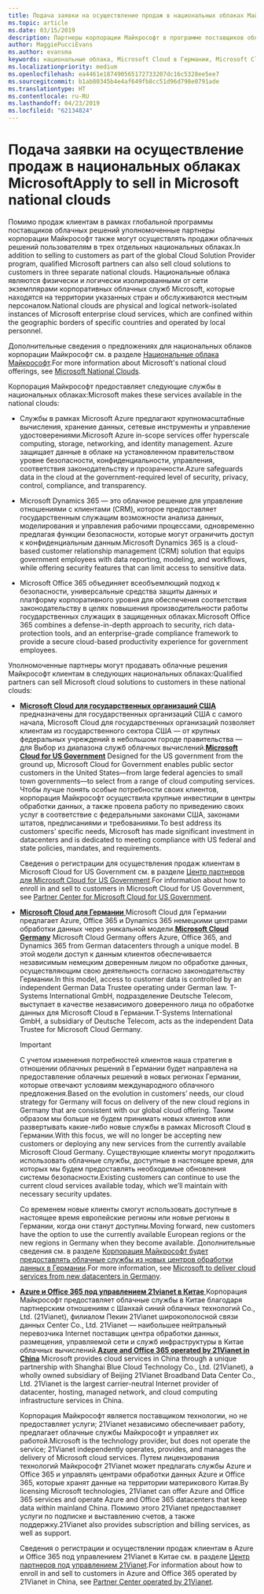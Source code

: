 ```yaml
---
title: Подача заявки на осуществление продаж в национальных облаках Майкрософт | Центр партнеров
ms.topic: article
ms.date: 03/15/2019
description: Партнеры корпорации Майкрософт в программе поставщиков облачных решений могут осуществлять продажи клиентам, зарегистрированным в поддерживаемых национальных облаках.
author: MaggiePucciEvans
ms.author: evansma
keywords: национальные облака, Microsoft Cloud в Германии, Microsoft Cloud for US Government, 21Vianet, Microsoft Cloud в Китае
ms.localizationpriority: medium
ms.openlocfilehash: ea4461e187490565172733207dc16c5328ee5ee7
ms.sourcegitcommit: b1ab80345b4e4af649fb8cc51d96d798e0791ade
ms.translationtype: HT
ms.contentlocale: ru-RU
ms.lasthandoff: 04/23/2019
ms.locfileid: "62134824"
---
```

# <a name="apply-to-sell-in-microsoft-national-clouds"></a><span data-ttu-id="aea68-104">Подача заявки на осуществление продаж в национальных облаках Microsoft</span><span class="sxs-lookup"><span data-stu-id="aea68-104">Apply to sell in Microsoft national clouds</span></span>

<span data-ttu-id="aea68-105">Помимо продаж клиентам в рамках глобальной программы поставщиков облачных решений уполномоченные партнеры корпорации Майкрософт также могут осуществлять продажи облачных решений пользователям в трех отдельных национальных облаках.</span><span class="sxs-lookup"><span data-stu-id="aea68-105">In addition to selling to customers as part of the global Cloud Solution Provider program, qualified Microsoft partners can also sell cloud solutions to customers in three separate national clouds.</span></span> <span data-ttu-id="aea68-106">Национальные облака являются физически и логически изолированными от сети экземплярами корпоративных облачных служб Microsoft, которые находятся на территории указанных стран и обслуживаются местным персоналом.</span><span class="sxs-lookup"><span data-stu-id="aea68-106">National clouds are physical and logical network-isolated instances of Microsoft enterprise cloud services, which are confined within the geographic borders of specific countries and operated by local personnel.</span></span> 

<span data-ttu-id="aea68-107">Дополнительные сведения о предложениях для национальных облаков корпорации Майкрософт см. в разделе [Национальные облака Майкрософт](https://www.microsoft.com/trustcenter/cloudservices/nationalcloud).</span><span class="sxs-lookup"><span data-stu-id="aea68-107">For more information about Microsoft's national cloud offerings, see [Microsoft National Clouds](https://www.microsoft.com/trustcenter/cloudservices/nationalcloud).</span></span>

<span data-ttu-id="aea68-108">Корпорация Майкрософт предоставляет следующие службы в национальных облаках:</span><span class="sxs-lookup"><span data-stu-id="aea68-108">Microsoft makes these services available in the national clouds:</span></span>

-   <span data-ttu-id="aea68-109">Службы в рамках Microsoft Azure предлагают крупномасштабные вычисления, хранение данных, сетевые инструменты и управление удостоверениями.</span><span class="sxs-lookup"><span data-stu-id="aea68-109">Microsoft Azure in-scope services offer hyperscale computing, storage, networking, and identity management.</span></span> <span data-ttu-id="aea68-110">Azure защищает данные в облаке на установленном правительством уровне безопасности, конфиденциальности, управления, соответствия законодательству и прозрачности.</span><span class="sxs-lookup"><span data-stu-id="aea68-110">Azure safeguards data in the cloud at the government-required level of security, privacy, control, compliance, and transparency.</span></span>

-   <span data-ttu-id="aea68-111">Microsoft Dynamics 365 — это облачное решение для управление отношениями с клиентами (CRM), которое предоставляет государственным служащим возможности анализа данных, моделирования и управления рабочими процессами, одновременно предлагая функции безопасности, которые могут ограничить доступ к конфиденциальным данным.</span><span class="sxs-lookup"><span data-stu-id="aea68-111">Microsoft Dynamics 365 is a cloud-based customer relationship management (CRM) solution that equips government employees with data reporting, modeling, and workflows, while offering security features that can limit access to sensitive data.</span></span>

-   <span data-ttu-id="aea68-112">Microsoft Office 365 объединяет всеобъемлющий подход к безопасности, универсальные средства защиты данных и платформу корпоративного уровня для обеспечения соответствия законодательству в целях повышения производительности работы государственных служащих в защищенных облаках.</span><span class="sxs-lookup"><span data-stu-id="aea68-112">Microsoft Office 365 combines a defense-in-depth approach to security, rich data-protection tools, and an enterprise-grade compliance framework to provide a secure cloud-based productivity experience for government employees.</span></span>

<span data-ttu-id="aea68-113">Уполномоченные партнеры могут продавать облачные решения Майкрософт клиентам в следующих национальных облаках:</span><span class="sxs-lookup"><span data-stu-id="aea68-113">Qualified partners can sell Microsoft cloud solutions to customers in these national clouds:</span></span>

-   <span data-ttu-id="aea68-114">[**Microsoft Cloud для государственных организаций США** ](https://www.microsoft.com/trustcenter/cloudservices/nationalcloud#Microsoft_Cloud_for_US) предназначены для государственных организаций США с самого начала, Microsoft Cloud для государственных организаций позволяет клиентам из государственного сектора США — от крупных федеральных учреждений в небольшом городе правительства — для Выбор из диапазона служб облачных вычислений.</span><span class="sxs-lookup"><span data-stu-id="aea68-114">[**Microsoft Cloud for US Government**](https://www.microsoft.com/trustcenter/cloudservices/nationalcloud#Microsoft_Cloud_for_US) Designed for the US government from the ground up, Microsoft Cloud for Government enables public sector customers in the United States—from large federal agencies to small town governments—to select from a range of cloud computing services.</span></span> <span data-ttu-id="aea68-115">Чтобы лучше понять особые потребности своих клиентов, корпорация Майкрософт осуществила крупные инвестиции в центры обработки данных, а также провела работу по приведению своих услуг в соответствие с федеральными законами США, законами штатов, предписаниями и требованиями.</span><span class="sxs-lookup"><span data-stu-id="aea68-115">To best address its customers’ specific needs, Microsoft has made significant investment in datacenters and is dedicated to meeting compliance with US federal and state policies, mandates, and requirements.</span></span> 

    <span data-ttu-id="aea68-116">Сведения о регистрации для осуществления продаж клиентам в Microsoft Cloud for US Government см. в разделе [Центр партнеров для Microsoft Cloud for US Government](partner-center-for-microsoft-us-govt-cloud.md).</span><span class="sxs-lookup"><span data-stu-id="aea68-116">For information about how to enroll in and sell to customers in Microsoft Cloud for US Government, see [Partner Center for Microsoft Cloud for US Government](partner-center-for-microsoft-us-govt-cloud.md).</span></span>

-   <span data-ttu-id="aea68-117">[**Microsoft Cloud для Германии** ](https://www.microsoft.com/trustcenter/cloudservices/nationalcloud#Microsoft_Cloud_Germany) Microsoft Cloud для Германии предлагает Azure, Office 365 и Dynamics 365 немецкими центрами обработки данных через уникальной модели.</span><span class="sxs-lookup"><span data-stu-id="aea68-117">[**Microsoft Cloud Germany**](https://www.microsoft.com/trustcenter/cloudservices/nationalcloud#Microsoft_Cloud_Germany) Microsoft Cloud Germany offers Azure, Office 365, and Dynamics 365 from German datacenters through a unique model.</span></span> <span data-ttu-id="aea68-118">В этой модели доступ к данным клиентов обеспечивается независимым немецким доверенным лицом по обработке данных, осуществляющим свою деятельность согласно законодательству Германии.</span><span class="sxs-lookup"><span data-stu-id="aea68-118">In this model, access to customer data is controlled by an independent German Data Trustee operating under German law.</span></span> <span data-ttu-id="aea68-119">T-Systems International GmbH, подразделение Deutsche Telecom, выступает в качестве независимого доверенного лица по обработке данных для Microsoft Cloud в Германии.</span><span class="sxs-lookup"><span data-stu-id="aea68-119">T-Systems International GmbH, a subsidiary of Deutsche Telecom, acts as the independent Data Trustee for Microsoft Cloud Germany.</span></span> 

    > [!IMPORTANT]  
    > <span data-ttu-id="aea68-120">С учетом изменения потребностей клиентов наша стратегия в отношении облачных решений в Германии будет направлена на предоставление облачных решений в новых регионах Германии, которые отвечают условиям международного облачного предложения.</span><span class="sxs-lookup"><span data-stu-id="aea68-120">Based on the evolution in customers’ needs, our cloud strategy for Germany will focus on delivery of the new cloud regions in Germany that are consistent with our global cloud offering.</span></span> <span data-ttu-id="aea68-121">Таким образом мы больше не будем принимать новых клиентов или развертывать какие-либо новые службы в рамках Microsoft Cloud в Германии.</span><span class="sxs-lookup"><span data-stu-id="aea68-121">With this focus, we will no longer be accepting new customers or deploying any new services from the currently available Microsoft Cloud Germany.</span></span> <span data-ttu-id="aea68-122">Существующие клиенты могут продолжить использовать облачные службы, доступные в настоящее время, для которых мы будем предоставлять необходимые обновления системы безопасности.</span><span class="sxs-lookup"><span data-stu-id="aea68-122">Existing customers can continue to use the current cloud services available today, which we’ll maintain with necessary security updates.</span></span>
    >  
    > <span data-ttu-id="aea68-123">Со временем новые клиенты смогут использовать доступные в настоящее время европейские регионы или новые регионы в Германии, когда они станут доступны.</span><span class="sxs-lookup"><span data-stu-id="aea68-123">Moving forward, new customers have the option to use the currently available European regions or the new regions in Germany when they become available.</span></span> <span data-ttu-id="aea68-124">Дополнительные сведения см. в разделе [Корпорация Майкрософт будет предоставлять облачные службы из новых центров обработки данных в Германии](https://news.microsoft.com/europe/2018/08/31/microsoft-to-deliver-cloud-services-from-new-datacentres-in-germany-in-2019-to-meet-evolving-customer-needs/).</span><span class="sxs-lookup"><span data-stu-id="aea68-124">For more information, see [Microsoft to deliver cloud services from new datacenters in Germany](https://news.microsoft.com/europe/2018/08/31/microsoft-to-deliver-cloud-services-from-new-datacentres-in-germany-in-2019-to-meet-evolving-customer-needs/).</span></span>

    
-   <span data-ttu-id="aea68-125">[**Azure и Office 365 под управлением 21vianet в Китае** ](https://www.microsoft.com/trustcenter/cloudservices/nationalcloud#Microsoft_Cloud_for_China) Корпорация Майкрософт предоставляет облачные службы в Китае благодаря партнерским отношениям с Шанхай синий облачных технологий Co., Ltd. (21Vianet), филиалом Пекин 21Vianet широкополосной связи данных Center Co., Ltd. 21Vianet — наибольшее нейтральный перевозчика Internet поставщик центра обработки данных, размещения, управляемой сети и служб инфраструктуры в Китае облачных вычислений.</span><span class="sxs-lookup"><span data-stu-id="aea68-125">[**Azure and Office 365 operated by 21Vianet in China**](https://www.microsoft.com/trustcenter/cloudservices/nationalcloud#Microsoft_Cloud_for_China) Microsoft provides cloud services in China through a unique partnership with Shanghai Blue Cloud Technology Co., Ltd. (21Vianet), a wholly owned subsidiary of Beijing 21Vianet Broadband Data Center Co., Ltd. 21Vianet is the largest carrier-neutral Internet provider of datacenter, hosting, managed network, and cloud computing infrastructure services in China.</span></span> 

    <span data-ttu-id="aea68-126">Корпорация Майкрософт является поставщиком технологии, но не предоставляет услуги; 21Vianet независимо обеспечивает работу, предлагает облачные службы Майкрософт и управляет их работой.</span><span class="sxs-lookup"><span data-stu-id="aea68-126">Microsoft is the technology provider, but does not operate the service; 21Vianet independently operates, provides, and manages the delivery of Microsoft cloud services.</span></span> <span data-ttu-id="aea68-127">Путем лицензирования технологий Майкрософт 21Vianet может предлагать службы Azure и Office 365 и управлять центрами обработки данных Azure и Office 365, которые хранят данные на территории материкового Китая.</span><span class="sxs-lookup"><span data-stu-id="aea68-127">By licensing Microsoft technologies, 21Vianet can offer Azure and Office 365 services and operate Azure and Office 365 datacenters that keep data within mainland China.</span></span> <span data-ttu-id="aea68-128">Помимо этого 21Vianet предоставляет услуги по подписке и выставлению счетов, а также поддержку.</span><span class="sxs-lookup"><span data-stu-id="aea68-128">21Vianet also provides subscription and billing services, as well as support.</span></span>

    <span data-ttu-id="aea68-129">Сведения о регистрации и осуществлении продаж клиентам в Azure и Office 365 под управлением 21Vianet в Китае см. в разделе [Центр партнеров под управлением 21Vianet](https://msdn.microsoft.com/partner-china/index).</span><span class="sxs-lookup"><span data-stu-id="aea68-129">For information about how to enroll in and sell to customers in Azure and Office 365 operated by 21Vianet in China, see [Partner Center operated by 21Vianet](https://msdn.microsoft.com/partner-china/index).</span></span> 